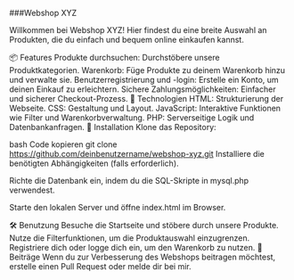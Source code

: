 ###Webshop XYZ

Willkommen bei Webshop XYZ! Hier findest du eine breite Auswahl an Produkten, die du einfach und bequem online einkaufen kannst.

📦 Features
Produkte durchsuchen: Durchstöbere unsere Produktkategorien.
Warenkorb: Füge Produkte zu deinem Warenkorb hinzu und verwalte sie.
Benutzerregistrierung und -login: Erstelle ein Konto, um deinen Einkauf zu erleichtern.
Sichere Zahlungsmöglichkeiten: Einfacher und sicherer Checkout-Prozess.
🚀 Technologien
HTML: Strukturierung der Webseite.
CSS: Gestaltung und Layout.
JavaScript: Interaktive Funktionen wie Filter und Warenkorbverwaltung.
PHP: Serverseitige Logik und Datenbankanfragen.
🔧 Installation
Klone das Repository:

bash
Code kopieren
git clone https://github.com/deinbenutzername/webshop-xyz.git
Installiere die benötigten Abhängigkeiten (falls erforderlich).

Richte die Datenbank ein, indem du die SQL-Skripte in mysql.php verwendest.

Starte den lokalen Server und öffne index.html im Browser.

🛠️ Benutzung
Besuche die Startseite und stöbere durch unsere Produkte.
Nutze die Filterfunktionen, um die Produktauswahl einzugrenzen.
Registriere dich oder logge dich ein, um den Warenkorb zu nutzen.
📝 Beiträge
Wenn du zur Verbesserung des Webshops beitragen möchtest, erstelle einen Pull Request oder melde dir bei mir.
